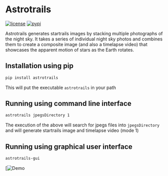 # Astrotrails
[![license](https://img.shields.io/github/license/theogatsios/astrotrails.svg)](https://github.com/theogatsios/astrotrails/blob/main/LICENSE.txt)
[![pypi](https://shields.io/pypi/v/astrotrails.svg)](https://pypi.org/project/astrotrails/)

Astrotrails generates startrails images by stacking multiple photographs of the night sky.
It takes a series of individual night sky photos and combines them to create a composite image (and also a timelapse video) that showcases the apparent motion of stars as the Earth rotates.

## Installation using pip

```bash
pip install astrotrails
```

This will put the executable `astrotrails` in your path 

## Running using command line interface
```bash
astrotrails jpegsDirectory 1
```
The execution of the above will search for jpegs files into `jpegsDirectory` and will generate startrails image and timelapse video (mode 1)

## Running using graphical user interface
```bash
astrotrails-gui
```

[![Demo](https://github.com/theogatsios/astrotrails/blob/main/documentation/demo.gif)
